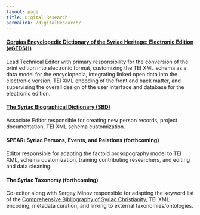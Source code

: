 ```yaml
---
layout: page
title: Digital Research
permalink: /digitalResearch/
---
```


#### [Gorgias Encyclopedic Dictionary of the Syriac Heritage: Electronic Edition (eGEDSH)](https://gedsh.bethmardutho.org/)  
Lead Technical Editor with primary responsibility for the conversion of the print edition into electronic format, 
customizing the TEI XML schema as a data model for the encyclopedia, integrating linked open data into the electronic version, 
TEI XML encoding of the front and back matter, and supervising the overall design of the user interface and database for the electronic edition.  
  

#### [The Syriac Biographical Dictionary (SBD)](http://syriaca.org/persons)  
Associate Editor responsible for creating new person records, project documentation, TEI XML schema customization.  
  
  
#### SPEAR: Syriac Persons, Events, and Relations (forthcoming)  
Editor responsible for adapting the factoid prosopography model to TEI XML, schema customization, training contributing researchers, and editing and data cleaning.

#### The Syriac Taxonomy (forthcoming)  
Co-editor along with Sergey Minov responsible for adapting the keyword list of the [Comprehensive Bibliography of Syriac Christianity](http://www.csc.org.il/db/browse.aspx?db=SB&sT=keywords), 
TEI XML encoding, metadata curation, and linking to external taxonomies/ontologies. 


[jekyll-organization]: https://github.com/jekyll
